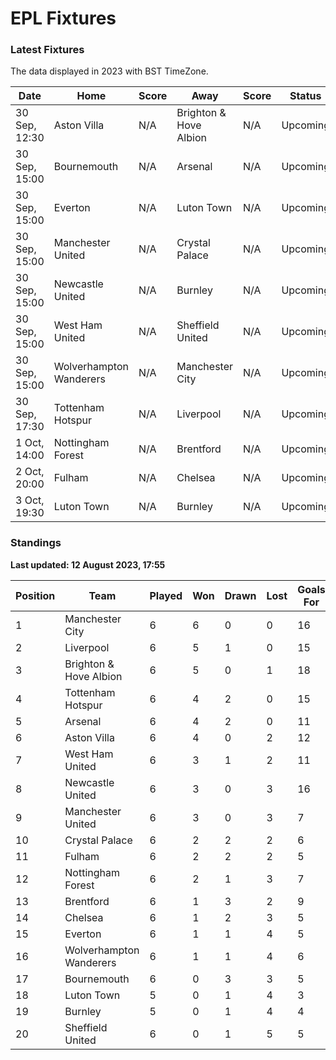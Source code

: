 # EPL Fixtures

### Latest Fixtures

The data displayed in 2023 with BST TimeZone.

<!-- START_TABLE -->
| Date | Home | Score | Away | Score | Status |
|-------------|--------|--------------|--------|--------------|--------|
| 30 Sep, 12:30 | Aston Villa | N/A | Brighton & Hove Albion | N/A | Upcoming |
| 30 Sep, 15:00 | Bournemouth | N/A | Arsenal | N/A | Upcoming |
| 30 Sep, 15:00 | Everton | N/A | Luton Town | N/A | Upcoming |
| 30 Sep, 15:00 | Manchester United | N/A | Crystal Palace | N/A | Upcoming |
| 30 Sep, 15:00 | Newcastle United | N/A | Burnley | N/A | Upcoming |
| 30 Sep, 15:00 | West Ham United | N/A | Sheffield United | N/A | Upcoming |
| 30 Sep, 15:00 | Wolverhampton Wanderers | N/A | Manchester City | N/A | Upcoming |
| 30 Sep, 17:30 | Tottenham Hotspur | N/A | Liverpool | N/A | Upcoming |
| 1 Oct, 14:00 | Nottingham Forest | N/A | Brentford | N/A | Upcoming |
| 2 Oct, 20:00 | Fulham | N/A | Chelsea | N/A | Upcoming |
| 3 Oct, 19:30 | Luton Town | N/A | Burnley | N/A | Upcoming |
<!-- END_TABLE -->

### Standings

**Last updated: 12 August 2023, 17:55**

<!-- START_STANDINGS -->
| Position | Team | Played | Won | Drawn | Lost | Goals For | Goals Against | Goal Difference | Points |
|----------|------|--------|-----|-------|------|-----------|---------------|-----------------|--------|
| 1 | Manchester City | 6 | 6 | 0 | 0 | 16 | 3 | 13 | 18 |
| 2 | Liverpool | 6 | 5 | 1 | 0 | 15 | 5 | 10 | 16 |
| 3 | Brighton & Hove Albion | 6 | 5 | 0 | 1 | 18 | 8 | 10 | 15 |
| 4 | Tottenham Hotspur | 6 | 4 | 2 | 0 | 15 | 7 | 8 | 14 |
| 5 | Arsenal | 6 | 4 | 2 | 0 | 11 | 6 | 5 | 14 |
| 6 | Aston Villa | 6 | 4 | 0 | 2 | 12 | 10 | 2 | 12 |
| 7 | West Ham United | 6 | 3 | 1 | 2 | 11 | 10 | 1 | 10 |
| 8 | Newcastle United | 6 | 3 | 0 | 3 | 16 | 7 | 9 | 9 |
| 9 | Manchester United | 6 | 3 | 0 | 3 | 7 | 10 | -3 | 9 |
| 10 | Crystal Palace | 6 | 2 | 2 | 2 | 6 | 7 | -1 | 8 |
| 11 | Fulham | 6 | 2 | 2 | 2 | 5 | 10 | -5 | 8 |
| 12 | Nottingham Forest | 6 | 2 | 1 | 3 | 7 | 9 | -2 | 7 |
| 13 | Brentford | 6 | 1 | 3 | 2 | 9 | 9 | 0 | 6 |
| 14 | Chelsea | 6 | 1 | 2 | 3 | 5 | 6 | -1 | 5 |
| 15 | Everton | 6 | 1 | 1 | 4 | 5 | 10 | -5 | 4 |
| 16 | Wolverhampton Wanderers | 6 | 1 | 1 | 4 | 6 | 12 | -6 | 4 |
| 17 | Bournemouth | 6 | 0 | 3 | 3 | 5 | 11 | -6 | 3 |
| 18 | Luton Town | 5 | 0 | 1 | 4 | 3 | 11 | -8 | 1 |
| 19 | Burnley | 5 | 0 | 1 | 4 | 4 | 13 | -9 | 1 |
| 20 | Sheffield United | 6 | 0 | 1 | 5 | 5 | 17 | -12 | 1 |
<!-- END_STANDINGS -->
